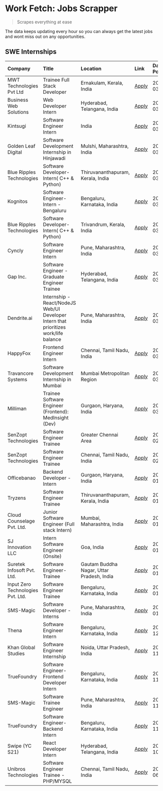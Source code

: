 # Work Fetch: Jobs Scrapper
> Scrapes everything at ease

The data keeps updating every hour so you can always get the latest jobs and wont miss out on any opportunities.

## SWE Internships
<!--START_SECTION:workfetch-->
| Company                           | Title                                                                                | Location                                  | Link                                                                                                                                                                                                                                                                                                | Date Posted   |
|:----------------------------------|:-------------------------------------------------------------------------------------|:------------------------------------------|:----------------------------------------------------------------------------------------------------------------------------------------------------------------------------------------------------------------------------------------------------------------------------------------------------|:--------------|
| MWT Technologies Pvt Ltd          | Trainee Full Stack Developer                                                         | Ernakulam, Kerala, India                  | [Apply](https://in.linkedin.com/jobs/view/trainee-full-stack-developer-at-mwt-technologies-pvt-ltd-3863344037?refId=IGSArrfuqu9By%2FZrRYjJ5g%3D%3D&trackingId=K1%2FI3hyOh7uU2l291Hmn4g%3D%3D&position=16&pageNum=0&trk=public_jobs_jserp-result_search-card)                                        | 2024-03-20    |
| Business Web Solutions            | Web Developer Intern                                                                 | Hyderabad, Telangana, India               | [Apply](https://in.linkedin.com/jobs/view/web-developer-intern-at-business-web-solutions-3860721170?refId=xUfTyMW7COGaIq8ehSOvTw%3D%3D&trackingId=enPqhZ2ENl1imCp9MONGkA%3D%3D&position=9&pageNum=1&trk=public_jobs_jserp-result_search-card)                                                       | 2024-03-17    |
| Kintsugi                          | Software Engineer Intern                                                             | India                                     | [Apply](https://in.linkedin.com/jobs/view/software-engineer-intern-at-kintsugi-3857074071?refId=xUfTyMW7COGaIq8ehSOvTw%3D%3D&trackingId=bW3MYvfm6o9mEqXxz7fxWw%3D%3D&position=19&pageNum=1&trk=public_jobs_jserp-result_search-card)                                                                | 2024-03-16    |
| Golden Leaf Digital               | Software Development Internship in Hinjawadi                                         | Mulshi, Maharashtra, India                | [Apply](https://in.linkedin.com/jobs/view/software-development-internship-in-hinjawadi-at-golden-leaf-digital-3858085305?refId=IGSArrfuqu9By%2FZrRYjJ5g%3D%3D&trackingId=Mb54n77mlmcuXmQq%2FK29hg%3D%3D&position=13&pageNum=0&trk=public_jobs_jserp-result_search-card)                             | 2024-03-15    |
| Blue Ripples Technologies         | Software Developer- Intern( C++ & Python)                                            | Thiruvananthapuram, Kerala, India         | [Apply](https://in.linkedin.com/jobs/view/software-developer-intern-c%2B%2B-python-at-blue-ripples-technologies-3855594494?refId=IGSArrfuqu9By%2FZrRYjJ5g%3D%3D&trackingId=HTapCFpJyfHBY2K4bKx2KQ%3D%3D&position=24&pageNum=0&trk=public_jobs_jserp-result_search-card)                             | 2024-03-14    |
| Kognitos                          | Software Engineer-Intern -Bengaluru                                                  | Bengaluru, Karnataka, India               | [Apply](https://in.linkedin.com/jobs/view/software-engineer-intern-bengaluru-at-kognitos-3855361239?refId=IGSArrfuqu9By%2FZrRYjJ5g%3D%3D&trackingId=Merer1DcOMEwVxePNQ1Iqw%3D%3D&position=7&pageNum=0&trk=public_jobs_jserp-result_search-card)                                                     | 2024-03-13    |
| Blue Ripples Technologies         | Software Developer- Intern( C++  & Python)                                           | Trivandrum, Kerala, India                 | [Apply](https://in.linkedin.com/jobs/view/software-developer-intern-c%2B%2B-python-at-blue-ripples-technologies-3856150730?refId=xUfTyMW7COGaIq8ehSOvTw%3D%3D&trackingId=7N1ZrPV6TINGPSMHta1J6Q%3D%3D&position=2&pageNum=1&trk=public_jobs_jserp-result_search-card)                                | 2024-03-13    |
| Cyncly                            | Software Engineer Intern                                                             | Pune, Maharashtra, India                  | [Apply](https://in.linkedin.com/jobs/view/software-engineer-intern-at-cyncly-3853990178?refId=xUfTyMW7COGaIq8ehSOvTw%3D%3D&trackingId=8b8%2FQIOzV%2FgBpeWr4ccwCA%3D%3D&position=6&pageNum=1&trk=public_jobs_jserp-result_search-card)                                                               | 2024-03-13    |
| Gap Inc.                          | Software Engineer - Graduate Engineer Trainee                                        | Hyderabad, Telangana, India               | [Apply](https://in.linkedin.com/jobs/view/software-engineer-graduate-engineer-trainee-at-gap-inc-3853818960?refId=IGSArrfuqu9By%2FZrRYjJ5g%3D%3D&trackingId=%2BRH6F%2FEhV%2FY0BBYnS6IZyA%3D%3D&position=5&pageNum=0&trk=public_jobs_jserp-result_search-card)                                       | 2024-03-12    |
| Dendrite.ai                       | Internship - React/NodeJS Web/UI Developer Intern that prioritizes work/life balance | Pune, Maharashtra, India                  | [Apply](https://in.linkedin.com/jobs/view/internship-react-nodejs-web-ui-developer-intern-that-prioritizes-work-life-balance-at-dendrite-ai-3853583200?refId=xUfTyMW7COGaIq8ehSOvTw%3D%3D&trackingId=Aqb6oKTJog7rrLDYI%2BEaiA%3D%3D&position=17&pageNum=1&trk=public_jobs_jserp-result_search-card) | 2024-03-12    |
| HappyFox                          | Frontend Engineer Intern                                                             | Chennai, Tamil Nadu, India                | [Apply](https://in.linkedin.com/jobs/view/frontend-engineer-intern-at-happyfox-3848357951?refId=xUfTyMW7COGaIq8ehSOvTw%3D%3D&trackingId=CgKZWHcPw8ELze2jUkaHUw%3D%3D&position=15&pageNum=1&trk=public_jobs_jserp-result_search-card)                                                                | 2024-03-07    |
| Travancore Systems                | Software Development Internship in Mumbai                                            | Mumbai Metropolitan Region                | [Apply](https://in.linkedin.com/jobs/view/software-development-internship-in-mumbai-at-travancore-systems-3847706952?refId=xUfTyMW7COGaIq8ehSOvTw%3D%3D&trackingId=ovYb86cb70yk1TlHCZ%2BcFg%3D%3D&position=11&pageNum=1&trk=public_jobs_jserp-result_search-card)                                   | 2024-03-05    |
| Milliman                          | Trainee Software Engineer (Frontend): MedInsight (Dev)                               | Gurgaon, Haryana, India                   | [Apply](https://in.linkedin.com/jobs/view/trainee-software-engineer-frontend-medinsight-dev-at-milliman-3792874280?refId=IGSArrfuqu9By%2FZrRYjJ5g%3D%3D&trackingId=bjkp9yG7x7BOzFVLVIJlHA%3D%3D&position=8&pageNum=0&trk=public_jobs_jserp-result_search-card)                                      | 2024-03-01    |
| SenZopt Technologies              | Software Engineer Trainee                                                            | Greater Chennai Area                      | [Apply](https://in.linkedin.com/jobs/view/software-engineer-trainee-at-senzopt-technologies-3827688781?refId=xUfTyMW7COGaIq8ehSOvTw%3D%3D&trackingId=VqWmX6FMng3R8jogFTSOQg%3D%3D&position=8&pageNum=1&trk=public_jobs_jserp-result_search-card)                                                    | 2024-02-12    |
| SenZopt Technologies              | Software Engineer Trainee                                                            | Chennai, Tamil Nadu, India                | [Apply](https://in.linkedin.com/jobs/view/software-engineer-trainee-at-senzopt-technologies-3827686880?refId=xUfTyMW7COGaIq8ehSOvTw%3D%3D&trackingId=ksY293xoe06xFNoGzkBDcg%3D%3D&position=21&pageNum=1&trk=public_jobs_jserp-result_search-card)                                                   | 2024-02-12    |
| Officebanao                       | Backend Developer - Intern                                                           | Gurgaon, Haryana, India                   | [Apply](https://in.linkedin.com/jobs/view/backend-developer-intern-at-officebanao-3814263731?refId=xUfTyMW7COGaIq8ehSOvTw%3D%3D&trackingId=l%2FjjgO994BRlW6XHmhX8og%3D%3D&position=1&pageNum=1&trk=public_jobs_jserp-result_search-card)                                                            | 2024-01-31    |
| Tryzens                           | Software Engineer Trainee                                                            | Thiruvananthapuram, Kerala, India         | [Apply](https://in.linkedin.com/jobs/view/software-engineer-trainee-at-tryzens-3809363491?refId=xUfTyMW7COGaIq8ehSOvTw%3D%3D&trackingId=Xzm2fudxoxvxpgvXSyf0Vw%3D%3D&position=12&pageNum=1&trk=public_jobs_jserp-result_search-card)                                                                | 2024-01-18    |
| Cloud Counselage Pvt. Ltd.        | Junior Software Engineer (Full stack Intern)                                         | Mumbai, Maharashtra, India                | [Apply](https://in.linkedin.com/jobs/view/junior-software-engineer-full-stack-intern-at-cloud-counselage-pvt-ltd-3803132814?refId=IGSArrfuqu9By%2FZrRYjJ5g%3D%3D&trackingId=36x9mPgFp6Q4nHunH%2FVvCg%3D%3D&position=25&pageNum=0&trk=public_jobs_jserp-result_search-card)                          | 2024-01-11    |
| SJ Innovation LLC                 | Intern Software Engineer (Onsite)                                                    | Goa, India                                | [Apply](https://in.linkedin.com/jobs/view/intern-software-engineer-onsite-at-sj-innovation-llc-3799959011?refId=xUfTyMW7COGaIq8ehSOvTw%3D%3D&trackingId=VwN1OvLzJEfzppJRl9j%2F1Q%3D%3D&position=18&pageNum=1&trk=public_jobs_jserp-result_search-card)                                              | 2024-01-11    |
| Suretek Infosoft Pvt. Ltd.        | Software Engineer-Trainee                                                            | Gautam Buddha Nagar, Uttar Pradesh, India | [Apply](https://in.linkedin.com/jobs/view/software-engineer-trainee-at-suretek-infosoft-pvt-ltd-3800934643?refId=IGSArrfuqu9By%2FZrRYjJ5g%3D%3D&trackingId=MZ0%2B1SDEsdKOEtkDBavCMA%3D%3D&position=20&pageNum=0&trk=public_jobs_jserp-result_search-card)                                           | 2024-01-09    |
| Input Zero Technologies Pvt. Ltd. | Software Engineer Trainee                                                            | Bengaluru, Karnataka, India               | [Apply](https://in.linkedin.com/jobs/view/software-engineer-trainee-at-input-zero-technologies-pvt-ltd-3800927643?refId=xUfTyMW7COGaIq8ehSOvTw%3D%3D&trackingId=AeFK8f6%2Fzkx4wfiJz4DHBQ%3D%3D&position=4&pageNum=1&trk=public_jobs_jserp-result_search-card)                                       | 2024-01-09    |
| SMS-Magic                         | Software Developer -Interns                                                          | Pune, Maharashtra, India                  | [Apply](https://in.linkedin.com/jobs/view/software-developer-interns-at-sms-magic-3799485343?refId=xUfTyMW7COGaIq8ehSOvTw%3D%3D&trackingId=jHLmAay4ET7H%2F6MrbsJzPA%3D%3D&position=7&pageNum=1&trk=public_jobs_jserp-result_search-card)                                                            | 2024-01-05    |
| Thena                             | Software Engineer Intern                                                             | Bengaluru, Karnataka, India               | [Apply](https://in.linkedin.com/jobs/view/software-engineer-intern-at-thena-3778731751?refId=IGSArrfuqu9By%2FZrRYjJ5g%3D%3D&trackingId=gCM9Y%2BvbAUYceU%2Bthg72xQ%3D%3D&position=15&pageNum=0&trk=public_jobs_jserp-result_search-card)                                                             | 2023-12-05    |
| Khan Global Studies               | Software Engineer Internship                                                         | Noida, Uttar Pradesh, India               | [Apply](https://in.linkedin.com/jobs/view/software-engineer-internship-at-khan-global-studies-3766942197?refId=xUfTyMW7COGaIq8ehSOvTw%3D%3D&trackingId=TnBUSE6wupgyos%2F7P1HEEA%3D%3D&position=24&pageNum=1&trk=public_jobs_jserp-result_search-card)                                               | 2023-11-27    |
| TrueFoundry                       | Software Engineer- Frontend Developer Intern                                         | Bengaluru, Karnataka, India               | [Apply](https://in.linkedin.com/jobs/view/software-engineer-frontend-developer-intern-at-truefoundry-3790095058?refId=IGSArrfuqu9By%2FZrRYjJ5g%3D%3D&trackingId=UnnDV5ZRgmjfhC01k%2BE%2FEA%3D%3D&position=14&pageNum=0&trk=public_jobs_jserp-result_search-card)                                    | 2023-11-24    |
| SMS-Magic                         | Software Trainee Engineer                                                            | Pune, Maharashtra, India                  | [Apply](https://in.linkedin.com/jobs/view/software-trainee-engineer-at-sms-magic-3761409781?refId=xUfTyMW7COGaIq8ehSOvTw%3D%3D&trackingId=TO%2Fx2pR%2B5jDhY4R4POXuSQ%3D%3D&position=3&pageNum=1&trk=public_jobs_jserp-result_search-card)                                                           | 2023-11-16    |
| TrueFoundry                       | Software Engineer-Backend Intern                                                     | Bengaluru, Karnataka, India               | [Apply](https://in.linkedin.com/jobs/view/software-engineer-backend-intern-at-truefoundry-3779508170?refId=xUfTyMW7COGaIq8ehSOvTw%3D%3D&trackingId=k5EsfYpyO0xT%2Bl2P%2FhTXSQ%3D%3D&position=5&pageNum=1&trk=public_jobs_jserp-result_search-card)                                                  | 2023-11-10    |
| Swipe (YC S21)                    | React Developer Intern                                                               | Hyderabad, Telangana, India               | [Apply](https://in.linkedin.com/jobs/view/react-developer-intern-at-swipe-yc-s21-3737600089?refId=IGSArrfuqu9By%2FZrRYjJ5g%3D%3D&trackingId=%2BELPomGhSr8lNCT0lBsEuw%3D%3D&position=17&pageNum=0&trk=public_jobs_jserp-result_search-card)                                                          | 2023-10-13    |
| Unibros Technologies              | Software Engineer Trainee - PHP/MYSQL                                                | Chennai, Tamil Nadu, India                | [Apply](https://in.linkedin.com/jobs/view/software-engineer-trainee-php-mysql-at-unibros-technologies-3656599241?refId=xUfTyMW7COGaIq8ehSOvTw%3D%3D&trackingId=JcQJ71kIGIOJ%2B89uaSgRHw%3D%3D&position=13&pageNum=1&trk=public_jobs_jserp-result_search-card)                                       | 2023-06-12    |
<!--END_SECTION:workfetch-->
